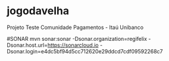 # jogodavelha
Projeto Teste Comunidade Pagamentos - Itaú Unibanco

#SONAR
mvn sonar:sonar -Dsonar.organization=regifelix -Dsonar.host.url=https://sonarcloud.io -Dsonar.login=e4dc5bf94d5cc712620e29ddcd7cdf09592268c7

